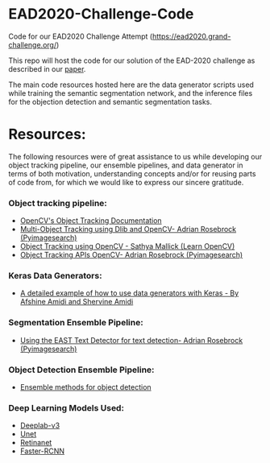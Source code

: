 # EAD2020-Challenge-Code
Code for our EAD2020 Challenge Attempt (https://ead2020.grand-challenge.org/)

This repo will host the code for our solution of the EAD-2020 challenge as described in our [paper](http://ceur-ws.org/Vol-2595/endoCV2020_paper_id_22.pdf).

The main code resources hosted here are the data generator scripts used while training the semantic segmentation network, and the inference files for the objection detection and semantic segmentation tasks.


# Resources:

The following resources were of great assistance to us while developing our object tracking pipeline, our ensemble pipelines, and data generator in terms of both motivation, understanding concepts and/or for reusing parts of code from, for which we would like to express our sincere gratitude.

### Object tracking pipeline:
* [OpenCV's Object Tracking Documentation](https://docs.opencv.org/3.4/d9/df8/group__tracking.html)
* [Multi-Object Tracking using Dlib and OpenCV- Adrian Rosebrock (Pyimagesearch)](https://www.pyimagesearch.com/2018/10/29/multi-object-tracking-with-dlib/)
* [Object Tracking using OpenCV - Sathya Mallick (Learn OpenCV)](https://www.learnopencv.com/object-tracking-using-opencv-cpp-python/)
* [Object Tracking APIs OpenCV- Adrian Rosebrock (Pyimagesearch)](https://www.pyimagesearch.com/2018/10/22/object-tracking-with-dlib/)

### Keras Data Generators:

* [A detailed example of how to use data generators with Keras - By Afshine Amidi and Shervine Amidi](https://stanford.edu/~shervine/blog/keras-how-to-generate-data-on-the-fly)

### Segmentation Ensemble Pipeline:

* [Using the EAST Text Detector for text detection- Adrian Rosebrock (Pyimagesearch)](https://www.pyimagesearch.com/2018/08/20/opencv-text-detection-east-text-detector/)

### Object Detection Ensemble Pipeline:
* [Ensemble methods for object detection](https://github.com/ancasag/ensembleObjectDetection)

### Deep Learning Models Used:

* [Deeplab-v3](https://github.com/bonlime/keras-deeplab-v3-plus)
* [Unet](https://github.com/qubvel/segmentation_models)
* [Retinanet](https://github.com/fizyr/keras-retinanet)
* [Faster-RCNN](https://github.com/tensorflow/models/tree/master/research/object_detection)



